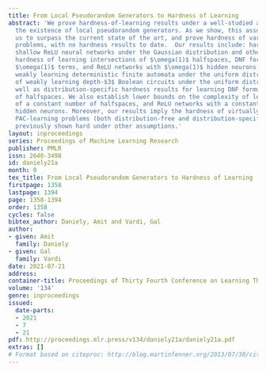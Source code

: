 ```yaml
---
title: From Local Pseudorandom Generators to Hardness of Learning
abstract: 'We prove hardness-of-learning results under a well-studied assumption on
  the existence of local pseudorandom generators. As we show, this assumption allows
  us to surpass the current state of the art, and prove hardness of various basic
  problems, with no hardness results to date.  Our results include: hardness of learning
  shallow ReLU neural networks under the Gaussian distribution and other distributions;
  hardness of learning intersections of $\omega(1)$ halfspaces, DNF formulas with
  $\omega(1)$ terms, and ReLU networks with $\omega(1)$ hidden neurons; hardness of
  weakly learning deterministic finite automata under the uniform distribution; hardness
  of weakly learning depth-$3$ Boolean circuits under the uniform distribution, as
  well as distribution-specific hardness results for learning DNF formulas and intersections
  of halfspaces. We also establish lower bounds on the complexity of learning intersections
  of a constant number of halfspaces, and ReLU networks with a constant number of
  hidden neurons. Moreover, our results imply the hardness of virtually all improper
  PAC-learning problems (both distribution-free and distribution-specific) that were
  previously shown hard under other assumptions.'
layout: inproceedings
series: Proceedings of Machine Learning Research
publisher: PMLR
issn: 2640-3498
id: daniely21a
month: 0
tex_title: From Local Pseudorandom Generators to Hardness of Learning
firstpage: 1358
lastpage: 1394
page: 1358-1394
order: 1358
cycles: false
bibtex_author: Daniely, Amit and Vardi, Gal
author:
- given: Amit
  family: Daniely
- given: Gal
  family: Vardi
date: 2021-07-21
address:
container-title: Proceedings of Thirty Fourth Conference on Learning Theory
volume: '134'
genre: inproceedings
issued:
  date-parts:
  - 2021
  - 7
  - 21
pdf: http://proceedings.mlr.press/v134/daniely21a/daniely21a.pdf
extras: []
# Format based on citeproc: http://blog.martinfenner.org/2013/07/30/citeproc-yaml-for-bibliographies/
---
```

